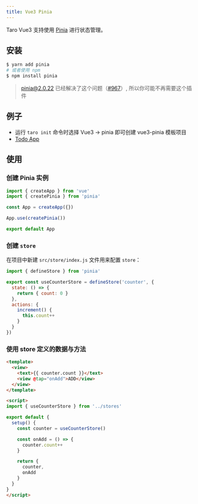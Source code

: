 ```yaml
---
title: Vue3 Pinia
---
```


Taro Vue3 支持使用 [Pinia](https://pinia.vuejs.org/) 进行状态管理。

## 安装

```bash
$ yarn add pinia
# 或者使用 npm
$ npm install pinia
```

> pinia@2.0.22 已经解决了这个问题（[#967](https://github.com/vuejs/pinia/pull/967)）, 所以你可能不再需要这个插件

## 例子

- 运行 `taro init` 命令时选择 Vue3 -> pinia 即可创建 vue3-pinia 模板项目
- [Todo App](https://github.com/NervJS/taro-todos-pinia)

## 使用

### 创建 Pinia 实例

```js title="src/app.js"
import { createApp } from 'vue'
import { createPinia } from 'pinia'

const App = createApp({})

App.use(createPinia())

export default App
```

### 创建 `store`

在项目中新建 `src/store/index.js` 文件用来配置 `store`：

```js title="src/store/index.js"
import { defineStore } from 'pinia'

export const useCounterStore = defineStore('counter', {
  state: () => {
    return { count: 0 }
  },
  actions: {
    increment() {
      this.count++
    }
  }
})
```

### 使用 store 定义的数据与方法

```html
<template>
  <view>
    <text>{{ counter.count }}</text>
    <view @tap="onAdd">ADD</view>
  </view>
</template>

<script>
import { useCounterStore } from '../stores'

export default {
  setup() {
    const counter = useCounterStore()

    const onAdd = () => {
      counter.count++
    }

    return {
      counter,
      onAdd
    }
  }
}
</script>
```
